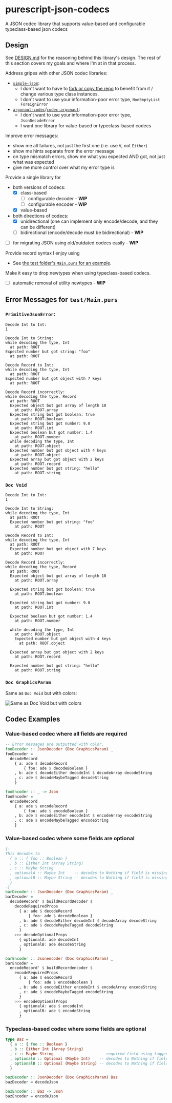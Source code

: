 # purescript-json-codecs

A JSON codec library that supports value-based and configurable typeclass-based json codecs

## Design

See [DESIGN.md](DESIGN.md) for the reasoning behind this library's design. The rest of this section covers my goals and where I'm at in that process.

Address gripes with other JSON codec libraries:
- [`simple-json`](https://pursuit.purescript.org/packages/purescript-simple-json/):
  - I don't want to have to [fork or copy the repo](https://github.com/justinwoo/purescript-simple-json#how-should-i-actually-use-this-library) to benefit from it / change various type class instances.
  - I don't want to use your information-poor error type, `NonEmptyList ForeignError`
- [`argonaut-codec`](https://pursuit.purescript.org/packages/purescript-argonaut-codecs)/[`codec-argonaut`](https://pursuit.purescript.org/packages/purescript-codec-argonaut):
  - I don't want to use your information-poor error type, `JsonDecodeError`
  - I want one library for value-based or typeclass-based codecs

Improve error messages:
- show me all failures, not just the first one (i.e. use `V`, not `Either`)
- show me hints separate from the error message
- on type mismatch errors, show me what you expected AND got, not just what was expected
- give me more control over what my error type is

Provide a single library for
  - both versions of codecs:
    - [x] class-based
      - [ ] configurable decoder - **WIP**
      - [ ] configurable encoder - **WIP**
    - [x] value-based
  - both directions of codecs:
    - [x] unidirectional (one can implement only encode/decode, and they can be different)
    - [ ] bidirectional (encode/decode must be bidirectional) - **WIP**
  - [ ] for migrating JSON using old/outdated codecs easily - **WIP**

Provide record syntax I enjoy using
  - See [the test folder's `Main.purs` for an example](./test/Main.purs).

Make it easy to drop newtypes when using typeclass-based codecs.
  - [ ] automatic removal of utility newtypes - **WIP**

## Error Messages for `test/Main.purs`

### `PrimitiveJsonError`:

```
Decode Int to Int:
1

Decode Int to String:
while decoding the type, Int
  at path: ROOT
Expected number but got string: "foo"
  at path: ROOT

Decode Record to Int:
while decoding the type, Int
  at path: ROOT
Expected number but got object with 7 keys
  at path: ROOT

Decode Record incorrectly:
while decoding the type, Record
  at path: ROOT
  Expected object but got array of length 10
    at path: ROOT.array
  Expected string but got boolean: true
    at path: ROOT.boolean
  Expected string but got number: 9.0
    at path: ROOT.int
  Expected boolean but got number: 1.4
    at path: ROOT.number
  while decoding the type, Int
    at path: ROOT.object
  Expected number but got object with 4 keys
    at path: ROOT.object
  Expected array but got object with 2 keys
    at path: ROOT.record
  Expected number but got string: "hello"
    at path: ROOT.string
```

### `Doc Void`

```
Decode Int to Int:
1

Decode Int to String:
while decoding the type, Int
  at path: ROOT
  Expected number but got string: "foo"
    at path: ROOT

Decode Record to Int:
while decoding the type, Int
  at path: ROOT
  Expected number but got object with 7 keys
    at path: ROOT

Decode Record incorrectly:
while decoding the type, Record
  at path: ROOT
  Expected object but got array of length 10
    at path: ROOT.array

  Expected string but got boolean: true
    at path: ROOT.boolean

  Expected string but got number: 9.0
    at path: ROOT.int

  Expected boolean but got number: 1.4
    at path: ROOT.number

  while decoding the type, Int
    at path: ROOT.object
    Expected number but got object with 4 keys
      at path: ROOT.object

  Expected array but got object with 2 keys
    at path: ROOT.record

  Expected number but got string: "hello"
    at path: ROOT.string
```

### `Doc GraphicsParam`

Same as `Doc Void` but with colors:

![Same as Doc Void but with colors](assets/doc-graphics-param-error.png)

## Codec Examples

### Value-based codec where all fields are required

```purs
-- Error messages are outputted with color.
fooDecoder :: JsonDecoder (Doc GraphicsParam) _
fooDecoder =
  decodeRecord
    { a: ade $ decodeRecord
        { foo: ade $ decodeBoolean }
    , b: ade $ decodeEither decodeInt $ decodeArray decodeString
    , c: ade $ decodeMaybeTagged decodeString
    }

fooEncoder :: _ -> Json
fooEncoder =
  encodeRecord
    { a: ade $ encodeRecord
        { foo: ade $ encodeBoolean }
    , b: ade $ encodeEither encodeInt $ encodeArray encodeString
    , c: ade $ encodeMaybeTagged encodeString
    }
```

### Value-based codec where some fields are optional

```purs
{-
This decodes to
  { a :: { foo :: Boolean }
  , b :: Either Int (Array String)
  , c :: Maybe String
  , optionalA :: Maybe Int    -- decodes to Nothing if field is missing.
  , optionalB :: Maybe String -- decodes to Nothing if field is missing.
  }
-}
barDecoder :: JsonDecoder (Doc GraphicsParam) _
barDecoder =
  decodeRecord' $ buildRecordDecoder $
    decodeRequiredProps
      { a: ade $ decodeRecord
          { foo: ade $ decodeBoolean }
      , b: ade $ decodeEither decodeInt $ decodeArray decodeString
      , c: ade $ decodeMaybeTagged decodeString
      }
    >>> decodeOptionalProps
      { optionalA: ade decodeInt
      , optionalB: ade decodeString
      }

barEncoder :: Jsonencoder (Doc GraphicsParam) _
barEncoder =
  encodeRecord' $ buildRecordencoder $
    encodeRequiredProps
      { a: ade $ encodeRecord
          { foo: ade $ encodeBoolean }
      , b: ade $ encodeEither encodeInt $ encodeArray encodeString
      , c: ade $ encodeMaybeTagged encodeString
      }
    >>> encodeOptionalProps
      { optionalA: ade $ encodeInt
      , optionalB: ade $ encodeString
      }
```

### Typeclass-based codec where some fields are optional

```purs
type Baz =
  { a :: { foo :: Boolean }
  , b :: Either Int (Array String)
  , c :: Maybe String                    -- required field using tagged Maybe approach
  , optionalA :: Optional (Maybe Int)    -- decodes to Nothing if field is missing.
  , optionalB :: Optional (Maybe String) -- decodes to Nothing if field is missing.
  }

bazDecoder :: JsonDecoder (Doc GraphicsParam) Baz
bazDecoder = decodeJson

bazEncoder :: Baz -> Json
bazEncoder = encodeJson
```
